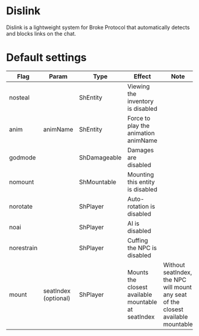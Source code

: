 # Dislink

Dislink is a lightweight system for Broke Protocol that automatically detects and blocks links on the chat.

# Default settings

| Flag       | Param              | Type          | Effect                                         | Note                                                                 |
|------------|--------------------|---------------|------------------------------------------------|----------------------------------------------------------------------|
| nosteal    |                    | ShEntity      | Viewing the inventory is disabled              |                                                                      |
| anim       | animName           | ShEntity      | Force to play the animation animName           |                                                                      |
| godmode    |                    | ShDamageable  | Damages are disabled                           |                                                                      |
| nomount    |                    | ShMountable   | Mounting this entity is disabled               |                                                                      |
| norotate   |                    | ShPlayer      | Auto-rotation is disabled                      |                                                                      |
| noai       |                    | ShPlayer      | AI is disabled                                 |                                                                      |
| norestrain |                    | ShPlayer      | Cuffing the NPC is disabled                    |                                                                      |
| mount      | seatIndex (optional) | ShPlayer    | Mounts the closest available mountable at seatIndex | Without seatIndex, the NPC will mount any seat of the closest available mountable |

